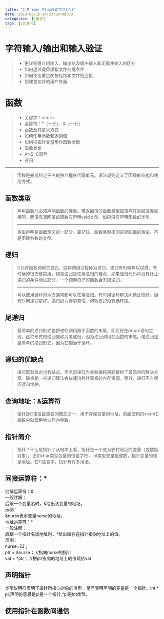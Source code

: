 ```yaml
---
title: "C Primer Plus阅读学习(六)"
date: 2018-08-16T14:53:06+08:00
categories: [c语言]
tags: [2018-8]
---
```


# 字符输入/输出和输入验证

> + 更详细得介绍输入、输出以及缓冲输入和无缓冲输入的区别
> + 如何通过键盘模拟文件结尾条件
> + 如何使用重定向把程序和文件相连接
> + 创建更友好的用户界面

# 函数

> + 关键字：return
> + 运算符：*（一元）、&（一元）
> + 函数及其定义方式
> + 如何使用参数和返回值
> + 如何把指针变量用作函数参数
> + 函数类型
> + ANSI C原型
> + 递归

<hr />

> 函数是完成特定任务的独立程序代码单元。语法规则定义了函数的结构和使用方式。

## 函数类型

> 声明函数时必须声明函数的类型。带返回值的函数类型应该与其返回值类型相同，而没有返回值的函数应声明void类型。如果没有声明函数的类型。 <hr />
> 类型声明是函数定义的一部分。要记住，函数类型指的是返回值的类型，不是函数参数的类型。

## 递归

> C允许函数调用它自己，这种调用过程称为递归。递归有时候年以捉摸，有时候却很方便实用。结束递归是使用递归的难点，如果递归代码中没有终止递归的条件测试部分，一个调用自己的函数会无限递归。<hr />
> 可以使用循环的地方通常都可以使用递归。有时用循环解决问题比较好，但有时用递归更好。递归的方案更简洁，但效率却没有循环高。

## 尾递归

> 最简单的递归形式是把递归调用置于函数的末尾，即正好在return语句之前。这种形式的递归被称为尾递归，因为递归调用在函数的末尾。尾递归是最简单的递归形式，因为它相当于循环。

## 递归的优缺点

> 递归既有优点也有缺点。优点是递归为某些编程问题提供了最简单的解决方案。缺点是一些递归算法会快速消耗计算机的内存资源。另外，递归不方便阅读和维护。

## 查询地址：&运算符

> 指针是C语言最重要的概念之一，用于存储变量的地址。前面使用的scanf()函数中就使用地址作为参数。

## 指针简介

> 指针？什么是指针？从根本上看，指针是一个值为农村地址的变量（或数据对象）。正如char类型变量的值是字符，int类型变量是整数，指针变量的值是地址。在C语言中，指针有许多用法。

## 间接运算符：*

地址运算符：&<br />
一般注解：<br />
后跟一个变量名时，&给出该变量的地址。<br />
示例：<br />
&nurse表示变量nurse的地址。<br />
地址运算符：*<br />
一般注解：<br />
后跟一个指针名或地址时，*给出储存在指针指向地址上的值。<br />
示例：<br />
nurse=22；<br />
ptr = &nurse； //指向nurse的指针<br />
val = *ptr； //把ptr指向的地址上的值赋给val<br />

## 声明指针

类型说明符表明了指针所指向对象的类型，星号表明声明的变量是一个指针。int * pi;声明的意思是pi是一个指针,*pi是int类型。

## 使用指针在函数间通信
